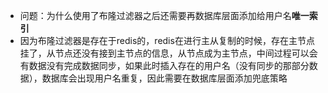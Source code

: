 - 问题：为什么使用了布隆过滤器之后还需要再数据库层面添加给用户名**唯一索引**
- 因为布隆过滤器是存在于redis的，redis在进行主从复制的时候，存在主节点挂了，从节点还没有接到主节点的信息，从节点成为主节点，中间过程可以会有数据没有完成数据同步，如果此时插入存在的用户名（没有同步的那部分数据），数据库会出现用户名重复，因此需要在数据库层面添加兜底策略